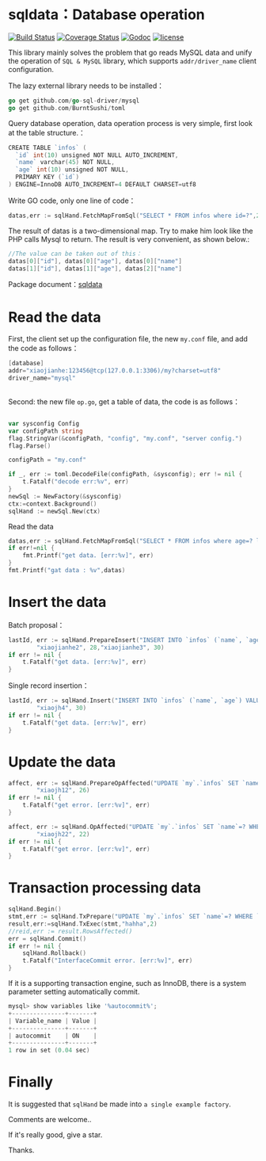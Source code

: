 # sqldata：Database operation  #

[![Build Status](https://travis-ci.org/dofound/sqldata.svg?branch=master)](https://travis-ci.org/dofound/sqldata) [![Coverage Status](https://coveralls.io/repos/github/dofound/sqldata/badge.svg?branch=master)](https://coveralls.io/github/dofound/sqlx?branch=master) [![Godoc](http://img.shields.io/badge/godoc-reference-blue.svg?style=flat)](https://godoc.org/github.com/dofound/sqldata) [![license](http://img.shields.io/badge/license-MIT-red.svg?style=flat)](https://raw.githubusercontent.com/dofound/sqldata/master/LICENSE)

This library mainly solves the problem that go reads MySQL data and unify the operation of `SQL & MySQL` library, which supports `addr/driver_name` client configuration.

The lazy external library needs to be installed：
```go
go get github.com/go-sql-driver/mysql
go get github.com/BurntSushi/toml

```

Query database operation, data operation process is very simple, first look at the table structure.：

```go
CREATE TABLE `infos` (
  `id` int(10) unsigned NOT NULL AUTO_INCREMENT,
  `name` varchar(45) NOT NULL,
  `age` int(10) unsigned NOT NULL,
  PRIMARY KEY (`id`)
) ENGINE=InnoDB AUTO_INCREMENT=4 DEFAULT CHARSET=utf8

```

Write GO code, only one line of code：

```go
datas,err := sqlHand.FetchMapFromSql("SELECT * FROM infos where id=?",2)
```

The result of datas is a two-dimensional map. Try to make him look like the PHP calls Mysql to return. The result is very convenient, as shown below.:

```go
//The value can be taken out of this：
datas[0]["id"], datas[0]["age"], datas[0]["name"] 
datas[1]["id"], datas[1]["age"], datas[2]["name"] 
```

Package document：[sqldata]()
  

# Read the data #

 First, the client set up the configuration file, the new `my.conf` file, and add the code as follows：
 
```go 
[database]
addr="xiaojianhe:123456@tcp(127.0.0.1:3306)/my?charset=utf8"
driver_name="mysql"
    
```


 Second: the new file `op.go`, get a table of data, the code is as follows：

```go

var sysconfig Config
var configPath string
flag.StringVar(&configPath, "config", "my.conf", "server config.")
flag.Parse()

configPath = "my.conf"

if _, err := toml.DecodeFile(configPath, &sysconfig); err != nil {
    t.Fatalf("decode err:%v", err)
}
newSql := NewFactory(&sysconfig)
ctx:=context.Background()
sqlHand := newSql.New(ctx)
```

Read the data

```go
datas,err := sqlHand.FetchMapFromSql("SELECT * FROM infos where age=? limit 3",30)
if err!=nil {
    fmt.Printf("get data. [err:%v]", err)
}
fmt.Printf("gat data : %v",datas)


```
 
 # Insert the data  #

Batch proposal：

```go
lastId, err := sqlHand.PrepareInsert("INSERT INTO `infos` (`name`, `age`) VALUES (?,?),(?,?)",
		"xiaojianhe2", 28,"xiaojianhe3", 30)
if err != nil {
    t.Fatalf("get data. [err:%v]", err)
}
```

Single record insertion：

```go
lastId, err := sqlHand.Insert("INSERT INTO `infos` (`name`, `age`) VALUES (?,?)",
		"xiaojh4", 30)
if err != nil {
    t.Fatalf("get data. [err:%v]", err)
}
```

 # Update the data  #

```go
affect, err := sqlHand.PrepareOpAffected("UPDATE `my`.`infos` SET `name`=? WHERE `id`=?",
		"xiaojh12", 26)
if err != nil {
    t.Fatalf("get error. [err:%v]", err)
}
```


```go
affect, err := sqlHand.OpAffected("UPDATE `my`.`infos` SET `name`=? WHERE `id`=?",
		"xiaojh22", 22)
if err != nil {
    t.Fatalf("get error. [err:%v]", err)
}
```

# Transaction processing data  #

```go
sqlHand.Begin()
stmt,err := sqlHand.TxPrepare("UPDATE `my`.`infos` SET `name`=? WHERE `id`=?")
result,err:=sqlHand.TxExec(stmt,"hahha",2)
//reid,err := result.RowsAffected()
err = sqlHand.Commit()
if err != nil {
    sqlHand.Rollback()
    t.Fatalf("InterfaceCommit error. [err:%v]", err)
}
```

If it is a supporting transaction engine, such as InnoDB, there is a system parameter setting automatically commit.
```go
mysql> show variables like '%autocommit%';
+---------------+-------+
| Variable_name | Value |
+---------------+-------+
| autocommit    | ON    |
+---------------+-------+
1 row in set (0.04 sec)
```


# Finally  #

It is suggested that `sqlHand` be made into `a single example factory`.


Comments are welcome..

If it's really good, give a star. 

Thanks.
